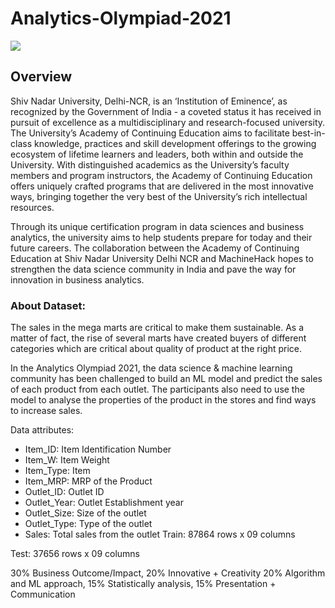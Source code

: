 # Analytics-Olympiad-2021
![](https://machinehack-be.s3.amazonaws.com/data_analytics_championship/Shivnadar%20University%20Dark%20_Large%2026th%20Oct%202021.jpg?X-Amz-Algorithm=AWS4-HMAC-SHA256&X-Amz-Credential=AKIAI2O7AQTB6JBT4VSA%2F20211128%2Fap-south-1%2Fs3%2Faws4_request&X-Amz-Date=20211128T180320Z&X-Amz-Expires=172800&X-Amz-SignedHeaders=host&X-Amz-Signature=592b5e6ed2aaba72c889d4c850a573c11e7b5b0f8fdb4629333f92a1ac853765)

## Overview
Shiv Nadar University, Delhi-NCR, is an ‘Institution of Eminence’, as recognized by the Government of India - a coveted status it has received in pursuit of excellence as a multidisciplinary and research-focused university. The University’s Academy of Continuing Education aims to facilitate best-in-class knowledge, practices and skill development offerings to the growing ecosystem of lifetime learners and leaders, both within and outside the University. With distinguished academics as the University’s faculty members and program instructors, the Academy of Continuing Education offers uniquely crafted programs that are delivered in the most innovative ways, bringing together the very best of the University’s rich intellectual resources.

Through its unique certification program in data sciences and business analytics, the university aims to help students prepare for today and their future careers. The collaboration between the Academy of Continuing Education at Shiv Nadar University Delhi NCR and MachineHack hopes to strengthen the data science community in India and pave the way for innovation in business analytics.

### About Dataset:
The sales in the mega marts are critical to make them sustainable. As a matter of fact, the rise of several marts have created buyers of different categories which are critical about quality of product at the right price. 

In the Analytics Olympiad 2021, the data science & machine learning community has been challenged to build an ML model and predict the sales of each product from each outlet. The participants also need to use the model to analyse the properties of the product in the stores and find ways to increase sales.

Data attributes: 
* Item_ID: Item Identification Number
* Item_W: Item Weight
* Item_Type: Item
* Item_MRP: MRP of the Product
* Outlet_ID: Outlet ID
* Outlet_Year: Outlet Establishment year
* Outlet_Size: Size of the outlet
* Outlet_Type: Type of the outlet
* Sales: Total sales from the outlet
Train: 87864 rows x 09 columns

Test: 37656 rows x 09 columns

30% Business Outcome/Impact,
20% Innovative + Creativity
20% Algorithm and ML approach,
15% Statistically analysis,
15% Presentation + Communication


